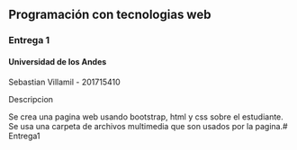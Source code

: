## Programación con tecnologias web
### Entrega 1
#### Universidad de los Andes
Sebastian Villamil - 201715410

Descripcion

Se crea una pagina web usando bootstrap, html y css sobre el estudiante.
Se usa una carpeta de archivos multimedia que son usados por la pagina.#   E n t r e g a 1  
 
